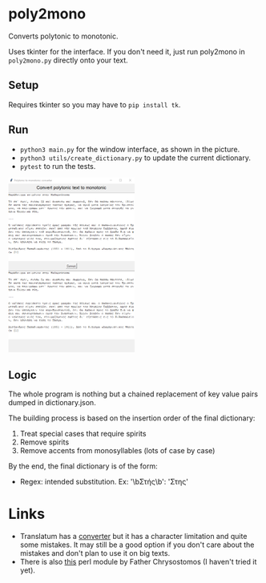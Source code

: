 # poly2mono

Converts polytonic to monotonic.

Uses tkinter for the interface. If you don't need it, just run poly2mono in `poly2mono.py` directly onto your text.

## Setup

Requires tkinter so you may have to `pip install tk`.

## Run

- `python3 main.py` for the window interface, as shown in the picture.
- `python3 utils/create_dictionary.py` to update the current dictionary.
- `pytest` to run the tests.

<img src="https://github.com/daxida/poly2mono/blob/master/others/example.png" style="width: 50%; height: 50%">

## Logic

The whole program is nothing but a chained replacement of key value pairs dumped in dictionary.json.

The building process is based on the insertion order of the final dictionary:
1. Treat special cases that require spirits
2. Remove spirits
3. Remove accents from monosyllables (lots of case by case)

By the end, the final dictionary is of the form:
- Regex: intended substitution. Ex: '\\bΣτής\\b': 'Στης'

# Links

- Translatum has a [converter](https://www.translatum.gr/converter/p2m/polytonika-se-monotonika.php) but it has a character limitation and quite some mistakes. It may still be a good option if you don't care about the mistakes and don't plan to use it on big texts.
- There is also [this](https://github.com/gitpan/Lingua-EL-Poly2Mono) perl module by Father Chrysostomos (I haven't tried it yet).
